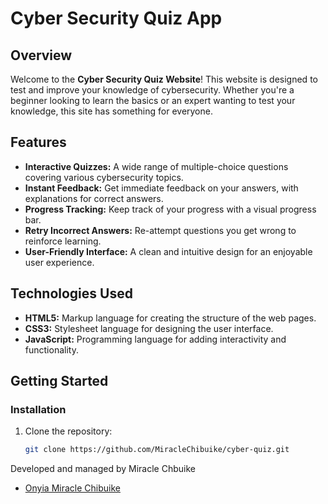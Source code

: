 # Cyber Security Quiz App

## Overview

Welcome to the **Cyber Security Quiz Website**! This website is designed to test and improve your knowledge of cybersecurity. Whether you're a beginner looking to learn the basics or an expert wanting to test your knowledge, this site has something for everyone.

## Features

- **Interactive Quizzes:** A wide range of multiple-choice questions covering various cybersecurity topics.
- **Instant Feedback:** Get immediate feedback on your answers, with explanations for correct answers.
- **Progress Tracking:** Keep track of your progress with a visual progress bar.
- **Retry Incorrect Answers:** Re-attempt questions you get wrong to reinforce learning.
- **User-Friendly Interface:** A clean and intuitive design for an enjoyable user experience.


## Technologies Used

- **HTML5:** Markup language for creating the structure of the web pages.
- **CSS3:** Stylesheet language for designing the user interface.
- **JavaScript:** Programming language for adding interactivity and functionality.

## Getting Started

### Installation

1. Clone the repository:
   ```bash
   git clone https://github.com/MiracleChibuike/cyber-quiz.git


Developed and managed by Miracle Chbuike 
- [Onyia Miracle Chibuike](https://onyiamiracleportfolio.netlify.app/)

  
